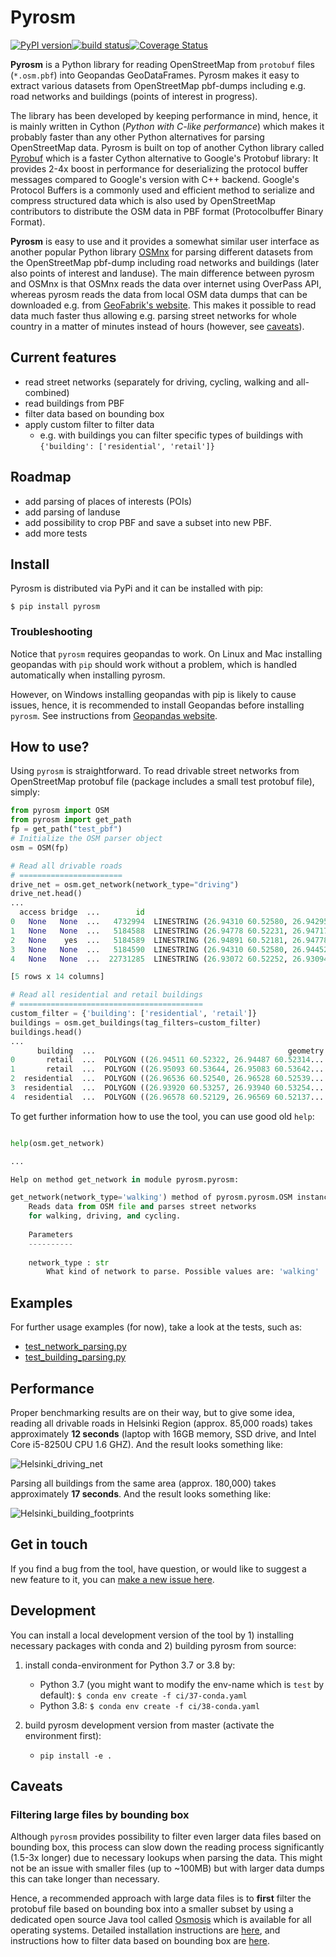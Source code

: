 # Pyrosm 
[![PyPI version](https://badge.fury.io/py/pyrosm.svg)](https://badge.fury.io/py/pyrosm)[![build status](https://api.travis-ci.org/HTenkanen/pyrosm.svg?branch=master)](https://travis-ci.org/HTenkanen/pyrosm)[![Coverage Status](https://codecov.io/gh/HTenkanen/pyrosm/branch/master/graph/badge.svg)](https://codecov.io/gh/HTenkanen/pyrosm)

**Pyrosm** is a Python library for reading OpenStreetMap from `protobuf` files (`*.osm.pbf`) into Geopandas GeoDataFrames. 
Pyrosm makes it easy to extract various datasets from OpenStreetMap pbf-dumps including e.g. road networks and buildings (points of interest in progress).


The library has been developed by keeping performance in mind, hence, it is mainly written in Cython (*Python with C-like performance*) 
which makes it probably faster than any other Python alternatives for parsing OpenStreetMap data.
Pyrosm is built on top of another Cython library called [Pyrobuf](https://github.com/appnexus/pyrobuf) which is a faster Cython alternative 
to Google's Protobuf library: It provides 2-4x boost in performance for deserializing the protocol buffer messages compared to 
Google's version with C++ backend. Google's Protocol Buffers is a commonly used and efficient method to serialize and compress structured data 
which is also used by OpenStreetMap contributors to distribute the OSM data in PBF format (Protocolbuffer Binary Format). 

 
**Pyrosm** is easy to use and it provides a somewhat similar user interface as another popular Python library [OSMnx](https://github.com/gboeing/osmnx)
for parsing different datasets from the OpenStreetMap pbf-dump including road networks and buildings (later also points of interest and landuse). The main difference between 
pyrosm and OSMnx is that OSMnx reads the data over internet using OverPass API, whereas pyrosm reads the data from local OSM data dumps
that can be downloaded e.g. from [GeoFabrik's website](http://download.geofabrik.de/). This makes it possible to read data much faster thus 
allowing e.g. parsing street networks for whole country in a matter of minutes instead of hours (however, see [caveats](#caveats)).

## Current features

 - read street networks (separately for driving, cycling, walking and all-combined)
 - read buildings from PBF
 - filter data based on bounding box
 - apply custom filter to filter data 
    - e.g. with buildings you can filter specific types of buildings with `{'building': ['residential', 'retail']}` 
 
 
## Roadmap

 - add parsing of places of interests (POIs)
 - add parsing of landuse
 - add possibility to crop PBF and save a subset into new PBF.
 - add more tests

## Install

Pyrosm is distributed via PyPi and it can be installed with pip:

`$ pip install pyrosm`

### Troubleshooting

Notice that `pyrosm` requires geopandas to work. 
On Linux and Mac installing geopandas with `pip` should work without a problem, which is handled automatically when installing pyrosm. 

However, on Windows installing geopandas with pip is likely to cause issues, hence, it is recommended to install Geopandas before installing
`pyrosm`. See instructions from [Geopandas website](https://geopandas.org/install.html#installation).

## How to use?

Using `pyrosm` is straightforward. To read drivable street networks from OpenStreetMap protobuf file (package includes a small test protobuf file), simply:

```python
from pyrosm import OSM
from pyrosm import get_path
fp = get_path("test_pbf")
# Initialize the OSM parser object
osm = OSM(fp)

# Read all drivable roads
# =======================
drive_net = osm.get_network(network_type="driving")
drive_net.head()
...
  access bridge  ...        id                                           geometry
0   None   None  ...   4732994  LINESTRING (26.94310 60.52580, 26.94295 60.525...
1   None   None  ...   5184588  LINESTRING (26.94778 60.52231, 26.94717 60.522...
2   None    yes  ...   5184589  LINESTRING (26.94891 60.52181, 26.94778 60.52231)
3   None   None  ...   5184590  LINESTRING (26.94310 60.52580, 26.94452 60.525...
4   None   None  ...  22731285  LINESTRING (26.93072 60.52252, 26.93094 60.522...

[5 rows x 14 columns]

# Read all residential and retail buildings
# =========================================
custom_filter = {'building': ['residential', 'retail']}
buildings = osm.get_buildings(tag_filters=custom_filter)
buildings.head()
...
      building  ...                                           geometry
0       retail  ...  POLYGON ((26.94511 60.52322, 26.94487 60.52314...
1       retail  ...  POLYGON ((26.95093 60.53644, 26.95083 60.53642...
2  residential  ...  POLYGON ((26.96536 60.52540, 26.96528 60.52539...
3  residential  ...  POLYGON ((26.93920 60.53257, 26.93940 60.53254...
4  residential  ...  POLYGON ((26.96578 60.52129, 26.96569 60.52137...
```   

To get further information how to use the tool, you can use good old `help`:

```python

help(osm.get_network)

...

Help on method get_network in module pyrosm.pyrosm:

get_network(network_type='walking') method of pyrosm.pyrosm.OSM instance
    Reads data from OSM file and parses street networks
    for walking, driving, and cycling.
    
    Parameters
    ----------
    
    network_type : str
        What kind of network to parse. Possible values are: 'walking' | 'cycling' | 'driving' | 'all'.

```

## Examples

For further usage examples (for now), take a look at the tests, such as:
  - [test_network_parsing.py](tests/test_network_parsing.py)
  - [test_building_parsing.py](tests/test_building_parsing.py)

## Performance

Proper benchmarking results are on their way, but to give some idea, reading all drivable roads in Helsinki Region (approx. 85,000 roads) 
takes approximately **12 seconds** (laptop with 16GB memory, SSD drive, and Intel Core i5-8250U CPU 1.6 GHZ). And the result looks something like:

![Helsinki_driving_net](resources/img/Helsinki_driving_net.PNG)

Parsing all buildings from the same area (approx. 180,000) takes approximately **17 seconds**. And the result looks something like:

![Helsinki_building_footprints](resources/img/Helsinki_building_footprints.png)

## Get in touch

If you find a bug from the tool, have question, 
or would like to suggest a new feature to it, you can [make a new issue here](https://github.com/HTenkanen/pyrosm/issues).

## Development

You can install a local development version of the tool by 1) installing necessary packages with conda and 2) building pyrosm from source:

 1. install conda-environment for Python 3.7 or 3.8 by:
 
    - Python 3.7 (you might want to modify the env-name which is `test` by default): `$ conda env create -f ci/37-conda.yaml`
    - Python 3.8: `$ conda env create -f ci/38-conda.yaml`
    
 2. build pyrosm development version from master (activate the environment first):
 
    - `pip install -e .`

## Caveats

### Filtering large files by bounding box 

Although `pyrosm` provides possibility to filter even larger data files based on bounding box, 
this process can slow down the reading process significantly (1.5-3x longer) due to necessary lookups when parsing the data. 
This might not be an issue with smaller files (up to ~100MB) but with larger data dumps this can take longer than necessary.

Hence, a recommended approach with large data files is to **first** filter the protobuf file based on bounding box into a 
smaller subset by using a dedicated open source Java tool called [Osmosis](https://wiki.openstreetmap.org/wiki/Osmosis) 
which is available for all operating systems. Detailed installation instructions are [here](https://wiki.openstreetmap.org/wiki/Osmosis/Installation), 
and instructions how to filter data based on bounding box are [here](https://wiki.openstreetmap.org/wiki/Osmosis/Examples#Extract_administrative_Boundaries_from_a_PBF_Extract).


